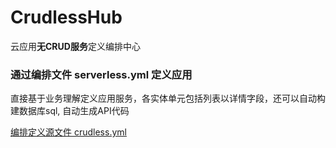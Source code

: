 # CrudlessHub
云应用**无CRUD服务**定义编排中心

### 通过编排文件 serverless.yml  定义应用 
直接基于业务理解定义应用服务，各实体单元包括列表以详情字段，还可以自动构建数据库sql, 自动生成API代码

[编排定义源文件 crudless.yml](crudless.yml)
